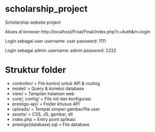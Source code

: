 # scholarship_project
Scholarship website project 

Akses di browser 
http://localhost/Final/Final/index.php?c=Auth&m=login 

Login sebagai user
username: user
password: 1111

Login sebagai admin 
username: admin
password: 2222

# Struktur folder
- controller/ = File kontrol untuk API & routing
- model/ = Query & koneksi database
- view/ = Tampilan halaman web
- core/, config/ = File inti dan konfigurasi
- prestigo-api/ = Folder khusus API 
- uploads/ = Tempat simpan gambar/file user
- assets/ = CSS, JS, gambar, dll
- index.php = Entry point aplikasi
- prestigo(database).sql = File database

